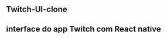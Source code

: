 <h2> Twitch-UI-clone<h2>

<p>interface do app Twitch com React native</p> 
<img src="https://vs.media/resize?compression=8&quality=65&url=http%3A%2F%2Fimg.vs.media%2F1573236203828-whatsapp-image-2019-11-06-at-165557-3.jpeg&width=320" alt="imagem da interface>
